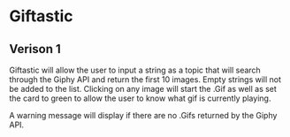 # Giftastic

## Verison 1

Giftastic will allow the user to input a string as a topic that will search through the Giphy API and return the first 10 images.
Empty strings will not be added to the list.
Clicking on any image will start the .Gif as well as set the card to green to allow the user to know what gif is currently playing.

A warning message will display if there are no .Gifs returned by the Giphy API.
